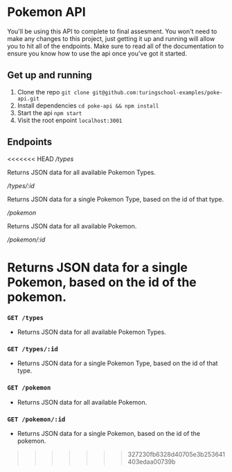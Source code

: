 # Pokemon API

You'll be using this API to complete to final assesment. You won't need to make any changes to this project, just
getting it up and running will allow you to hit all of the endpoints. Make sure to read all of the documentation to
ensure you know how to use the api once you've got it started.

## Get up and running

1) Clone the repo `git clone git@github.com:turingschool-examples/poke-api.git`  
2) Install dependencies `cd poke-api && npm install`  
3) Start the api `npm start`  
4) Visit the root enpoint `localhost:3001`

## Endpoints

<<<<<<< HEAD
*/types*

Returns JSON data for all available Pokemon Types.

*/types/:id*

Returns JSON data for a single Pokemon Type, based on the id of that type.

*/pokemon*

Returns JSON data for all available Pokemon.

*/pokemon/:id*

Returns JSON data for a single Pokemon, based on the id of the pokemon.
=======
### `GET /types`

- Returns JSON data for all available Pokemon Types.

### `GET /types/:id`

- Returns JSON data for a single Pokemon Type, based on the id of that type.

### `GET /pokemon`

- Returns JSON data for all available Pokemon.

### `GET /pokemon/:id`

- Returns JSON data for a single Pokemon, based on the id of the pokemon.
>>>>>>> 327230fb6328d40705e3b253641403edaa00739b
